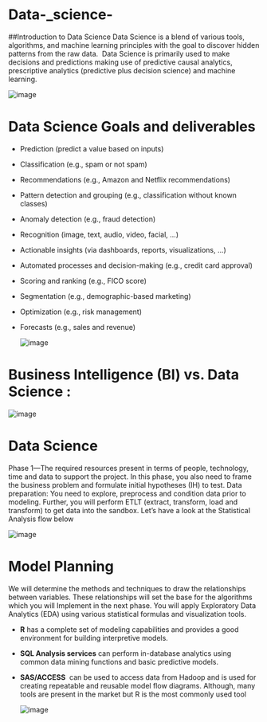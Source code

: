 # Data-_science-
##Introduction to Data Science
 Data Science is a blend of various tools, algorithms, and machine learning principles with the goal to discover hidden patterns from the raw data. 
Data Science is primarily used to make decisions and predictions making use of predictive causal analytics, prescriptive analytics (predictive plus decision science) and machine learning.

  ![image](https://user-images.githubusercontent.com/42414598/134496371-e86db33d-1b05-4594-b6d0-894525ff3368.png)

  
  # <h1> Data Science Goals and deliverables
* Prediction (predict a value based on inputs)
* Classification (e.g., spam or not spam)
* Recommendations (e.g., Amazon and Netflix recommendations)
* Pattern detection and grouping (e.g., classification without known classes)
* Anomaly detection (e.g., fraud detection)
* Recognition (image, text, audio, video, facial, …)
* Actionable insights (via dashboards, reports, visualizations, …)
* Automated processes and decision-making (e.g., credit card approval)
* Scoring and ranking (e.g., FICO score)
* Segmentation (e.g., demographic-based marketing)
* Optimization (e.g., risk management)
* Forecasts (e.g., sales and revenue)
 
  ![image](https://user-images.githubusercontent.com/42414598/134496834-ae37c336-6549-4697-87e2-8361172ae688.png)
  
# <h1> Business Intelligence (BI) vs. Data Science : 
    
  ![image](https://user-images.githubusercontent.com/42414598/134497111-83a95e8e-ad1b-4a5a-b07e-208c77b7cd2e.png)

# <h1> Data Science
     
Phase 1—The required resources present in terms of people, technology, time and data to support the project. In this phase, you also need to frame the business problem and formulate initial hypotheses (IH) to test.
Data preparation: You need to explore, preprocess and condition data prior to modeling. Further, you will perform ETLT (extract, transform, load and transform) to get data into the sandbox. Let’s have a look at the Statistical Analysis flow below
 
  ![image](https://user-images.githubusercontent.com/42414598/134497512-485118c4-0827-49b9-ad08-72247cb55836.png)

# <h1> Model Planning 
  
 We will determine the methods and techniques to draw
 the relationships between variables. These relationships
 will set the base for the algorithms which you will 
Implement in the next phase. You will apply Exploratory
 Data Analytics (EDA) using various statistical formulas and visualization tools.
* __R__ has a complete set of modeling capabilities and 
provides a good environment for building interpretive 
models.
* __SQL Analysis services__ can perform in-database
 analytics using common data mining functions and 
basic predictive models.
* __SAS/ACCESS__  can be used to access data from
Hadoop and is used for creating repeatable and reusable 
model flow diagrams. Although, many tools are present 
in the market but R is the most commonly used tool

  ![image](https://user-images.githubusercontent.com/42414598/134498822-0adf25e2-2d03-4adc-8804-f5cabcd935f1.png)

      
